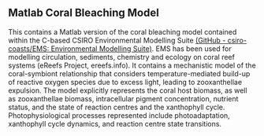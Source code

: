 ## Matlab Coral Bleaching Model

This contains a Matlab version of the coral bleaching model contained within the C-based CSIRO Environmental Modelling Suite [(GitHub - csiro-coasts/EMS: Environmental Modelling Suite)](https://github.com/csiro-coasts/EMS). EMS has been used for modelling circulation, sediments, chemistry and ecology on coral reef systems (eReefs Project, ereefs.info). It contains a mechanistic model of the coral-symbiont relationship that considers temperature-mediated build-up of reactive oxygen species due to excess light, leading to zooxanthellae expulsion. The model explicitly represents the coral host biomass, as well as zooxanthellae biomass, intracellular pigment concentration, nutrient status, and the state of reaction centres and the xanthophyll cycle. Photophysiological processes represented include photoadaptation, xanthophyll cycle dynamics, and reaction centre state transitions.
